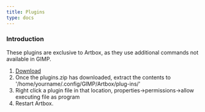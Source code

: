 ```yaml
---
title: Plugins
type: docs
---
```


### Introduction

These plugins are exclusive to Artbox, as they use additional commands not available in GIMP.

1. [Download](/artbox/downloads/plugins.zip)
2. Once the plugins.zip has downloaded, extract the contents to '/home/yourname/.config/GIMP/Artbox/plug-ins/'
3. Right click a plugin file in that location, properties->permissions->allow executing file as program
4. Restart Artbox.

